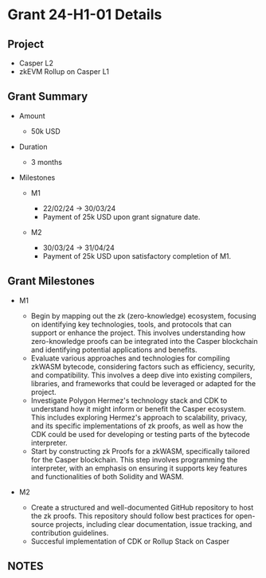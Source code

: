 # Grant 24-H1-01 Details

## Project

* Casper L2
* zkEVM Rollup on Casper L1

## Grant Summary

* Amount

	* 50k USD

* Duration

	* 3 months

* Milestones

	* M1
		* 22/02/24 -> 30/03/24 
		* Payment of 25k USD upon grant signature date.  

	* M2
		* 30/03/24 -> 31/04/24 
		* Payment of 25k USD upon satisfactory completion of M1.  

## Grant Milestones

* M1
	* Begin by mapping out the zk (zero-knowledge) ecosystem, focusing on identifying key technologies, tools, and protocols that can support or enhance the project. This involves understanding how zero-knowledge proofs can be integrated into the Casper blockchain and identifying potential applications and benefits.
	* Evaluate various approaches and technologies for compiling zkWASM bytecode, considering factors such as efficiency, security, and compatibility. This involves a deep dive into existing compilers, libraries, and frameworks that could be leveraged or adapted for the project.
	* Investigate Polygon Hermez's technology stack and CDK to understand how it might inform or benefit the Casper ecosystem. This includes exploring Hermez's approach to scalability, privacy, and its specific implementations of zk proofs, as well as how the CDK could be used for developing or testing parts of the bytecode interpreter.
	* Start by constructing zk Proofs for a zkWASM, specifically tailored for the Casper blockchain. This step involves programming the interpreter, with an emphasis on ensuring it supports key features and functionalities of both Solidity and WASM.	

* M2
	* Create a structured and well-documented GitHub repository to host the zk proofs. This repository should follow best practices for open-source projects, including clear documentation, issue tracking, and contribution guidelines.
	* Succesful implementation of CDK or Rollup Stack on Casper

## NOTES
